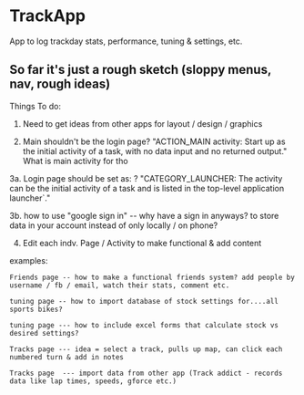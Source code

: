 # TrackApp
App to log trackday stats, performance, tuning &amp; settings, etc.

So far it's just a rough sketch (sloppy menus, nav, rough ideas)
----------------------------------------------------------------------------------------------------------------------------------------
Things To do:
1. Need to get ideas from other apps for layout / design / graphics

2. Main shouldn't be the login page?
  "ACTION_MAIN activity: Start up as the initial activity of a task, with no data input and no returned output."
  What is main activity for tho

3a. Login page should be set as: ?
    "CATEGORY_LAUNCHER: The activity can be the initial activity of a task and is listed in the top-level application launcher`."
  
  3b. how to use "google sign in" -- why have a sign in anyways? to store data in your account instead of only locally / on phone?

4. Edit each indv. Page / Activity to make functional & add content

examples:
    
    Friends page -- how to make a functional friends system? add people by username / fb / email, watch their stats, comment etc.
    
    tuning page -- how to import database of stock settings for....all sports bikes?
    
    tuning page --- how to include excel forms that calculate stock vs desired settings? 
    
    Tracks page --- idea = select a track, pulls up map, can click each numbered turn & add in notes
    
    Tracks page  --- import data from other app (Track addict - records data like lap times, speeds, gforce etc.)
